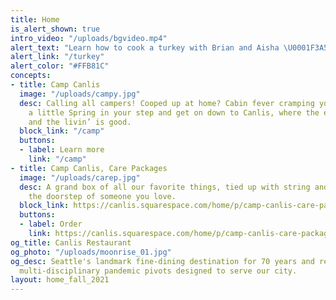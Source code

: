 ```yaml
---
title: Home
is_alert_shown: true
intro_video: "/uploads/bgvideo.mp4"
alert_text: "Learn how to cook a turkey with Brian and Aisha \U0001F3A5"
alert_link: "/turkey"
alert_color: "#FFB81C"
concepts:
- title: Camp Canlis
  image: "/uploads/campy.jpg"
  desc: Calling all campers! Cooped up at home? Cabin fever cramping your style? Put
    a little Spring in your step and get on down to Canlis, where the eatin’ is easy
    and the livin’ is good.
  block_link: "/camp"
  buttons:
  - label: Learn more
    link: "/camp"
- title: Camp Canlis, Care Packages
  image: "/uploads/carep.jpg"
  desc: A grand box of all our favorite things, tied up with string and mailed to
    the doorstep of someone you love.
  block_link: https://canlis.squarespace.com/home/p/camp-canlis-care-package
  buttons:
  - label: Order
    link: https://canlis.squarespace.com/home/p/camp-canlis-care-package
og_title: Canlis Restaurant
og_photo: "/uploads/moonrise_01.jpg"
og_desc: Seattle's landmark fine-dining destination for 70 years and recent home to
  multi-disciplinary pandemic pivots designed to serve our city.
layout: home_fall_2021
---
```


